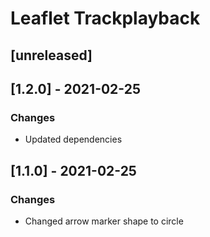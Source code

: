 # Leaflet Trackplayback

## [unreleased]

## [1.2.0] - 2021-02-25

### Changes

- Updated dependencies

## [1.1.0] - 2021-02-25

### Changes

- Changed arrow marker shape to circle
